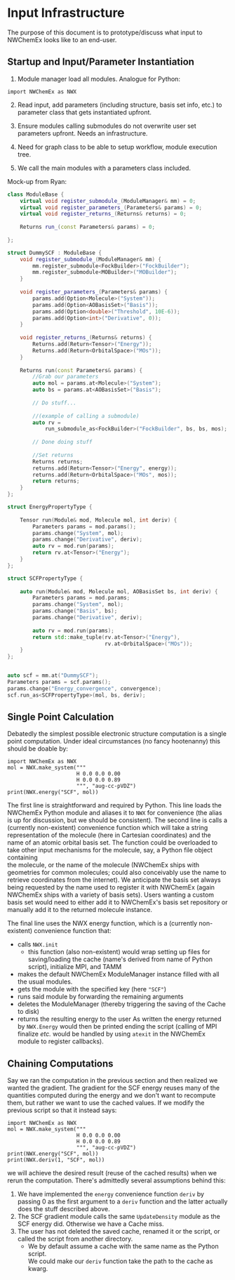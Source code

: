 Input Infrastructure
====================

The purpose of this document is to prototype/discuss what input to NWChemEx
looks like to an end-user.

Startup and Input/Parameter Instantiation
-----------------------------------------

1. Module manager load all modules. Analogue for Python:

```.python
import NWChemEx as NWX
```

2. Read input, add parameters (including structure, basis set info, etc.) to parameter class that gets instantiated upfront.

3. Ensure modules calling submodules do not overwrite user set parameters upfront. Needs an infrastructure.

4. Need for graph class to be able to setup workflow, module execution tree.

5. We call the main modules with a parameters class included.

Mock-up from Ryan:

```.cpp
class ModuleBase {
    virtual void register_submodule_(ModuleManager& mm) = 0;
    virtual void register_parameters_(Parameters& params) = 0;
    virtual void register_returns_(Returns& returns) = 0;
    
    Returns run_(const Parameters& params) = 0;
    
};

struct DummySCF : ModuleBase {
    void register_submodule_(ModuleManager& mm) {
        mm.register_submodule<FockBuilder>("FockBuilder");
        mm.register_submodule<MOBuilder>("MOBuilder");
    }
    
    void register_parameters_(Parameters& params) {
        params.add(Option<Molecule>("System"));
        params.add(Option<AOBasisSet>("Basis"));
        params.add(Option<double>("Threshold", 10E-6));
        params.add(Option<int>("Derivative", 0));
    }
    
    void register_returns_(Returns& returns) {
        Returns.add(Return<Tensor>("Energy"));
        Returns.add(Return<OrbitalSpace>("MOs"));
    }
    
    Returns run(const Parameters& params) {
        //Grab our parameters
        auto mol = params.at<Molecule>("System");
        auto bs = params.at<AOBasisSet>("Basis");
        
        // Do stuff...
        
        //(example of calling a submodule)
        auto rv = 
            run_submodule_as<FockBuilder>("FockBuilder", bs, bs, mos);
        
        // Done doing stuff
        
        //Set returns
        Returns returns;
        returns.add(Return<Tensor>("Energy", energy));
        returns.add(Return<OrbitalSpace>("MOs", mos));
        return returns;
    }
};

struct EnergyPropertyType {
    
    Tensor run(Module& mod, Molecule mol, int deriv) {
        Parameters params = mod.params();
        params.change("System", mol);
        params.change("Derivative", deriv);
        auto rv = mod.run(params);
        return rv.at<Tensor>("Energy");
    }
};

struct SCFPropertyType {
    
    auto run(Module& mod, Molecule mol, AOBasisSet bs, int deriv) {
        Parameters params = mod.params;
        params.change("System", mol);
        params.change("Basis", bs);
        params.change("Derivative", deriv);
        
        auto rv = mod.run(params);
        return std::make_tuple(rv.at<Tensor>("Energy"), 
                               rv.at<OrbitalSpace>("MOs"));
    }
};


auto scf = mm.at("DummySCF"); 
Parameters params = scf.params();
params.change("Energy_convergence", convergence);
scf.run_as<SCFPropertyType>(mol, bs, deriv);
```


Single Point Calculation
------------------------

Debatedly the simplest possible electronic structure computation is a single
point computation.  Under ideal circumstances (no fancy hootenanny) this should
be doable by:

```.python
import NWChemEx as NWX
mol = NWX.make_system("""
                      H 0.0 0.0 0.00
                      H 0.0 0.0 0.89
                      """, "aug-cc-pVDZ")
print(NWX.energy("SCF", mol))
```

The first line is straightforward and required by Python.  This 
line loads the NWChemEx Python module and aliases it to `NWX` for convenience
(the alias is up for discussion, but we should be consistent).  The second line 
is calls a (currently non-existent) convenience function which will take a 
string representation of the molecule (here in Cartesian coordinates) and the 
name of an atomic orbital basis set.  The function could be overloaded to take
other input mechanisms for the molecule, say, a Python file object containing  
the molecule, or the name of the molecule (NWChemEx ships with geometries for
common molecules; could also conceivably use the name to retrieve coordinates
from the internet).  We anticipate the basis set always being requested by the
name used to register it with NWChemEx (again NWChemEx ships with a variety of
basis sets).  Users wanting a custom basis set would need to either add it to
 NWChemEx's basis set repository or manually add it to the returned molecule
 instance.
 
 The final line uses the NWX energy function, which is a (currently 
 non-existent) convenience function that:
 - calls `NWX.init`
   - this function (also non-existent) would wrap setting up files for 
     saving/loading the cache (name's derived from name of Python script),
     initialize MPI, and TAMM
- makes the default NWChemEx ModuleManager instance filled with all the usual
  modules.
- gets the module with the specified key (here `"SCF"`)
- runs said module by forwarding the remaining arguments
- deletes the ModuleManager (thereby triggering the saving of the Cache to disk)
- returns the resulting energy to the user
As written the energy returned by `NWX.Energy` would then be printed ending 
the script (calling of MPI finalize *etc.* would be handled by using `atexit` 
in the NWChemEx module to register callbacks).

Chaining Computations
---------------------

Say we ran the computation in the previous section and then realized we wanted
the gradient.  The gradient for the SCF energy reuses many of the quantities 
computed during the energy and we don't want to recompute them, but rather we
want to use the cached values.  If we modify the previous script so that it 
instead says:
    
```.python
import NWChemEx as NWX
mol = NWX.make_system("""
                      H 0.0 0.0 0.00
                      H 0.0 0.0 0.89
                      """, "aug-cc-pVDZ")
print(NWX.energy("SCF", mol))
print(NWX.deriv(1, "SCF", mol))
```    

we will achieve the desired result (reuse of the cached results) when we rerun
the computation.  There's admittedly several assumptions behind this:
1. We have implemented the `energy` convenience function `deriv` by passing 0 as
   the first argument to a `deriv` function and the latter actually does the
   stuff described above.
2. The SCF gradient module calls the same `UpdateDensity` module as the 
   SCF energy did.  Otherwise we have a Cache miss.
3. The user has not deleted the saved cache, renamed it or the script, or called
   the script from another directory.
   - We by default assume a cache with the same name as the Python script.  
     We could make our `deriv` function take the path to the cache as kwarg.
